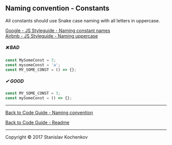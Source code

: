 ## Naming convention - Constants

All constants should use Snake case naming with all letters in uppercase.

[Google - JS Styleguide - Naming constant names](https://google.github.io/styleguide/jsguide.html#naming-constant-names)  
[Airbnb - JS Styleguide - Naming uppercase](https://github.com/airbnb/javascript#naming--uppercase)

##### ❌ BAD

```javascript
const MySomeConst = 3;
const mysomeConst = 'a';
const MY_SOME_CONST = () => {};
```

##### ✔ GOOD

```javascript
const MY_SOME_CONST = 3;
const mySomeConst = () => {};
```

---

[Back to Code Guide - Naming convention](https://github.com/UserBug/codeGuide/tree/v2/docs/namingConvention)

[Back to Code Guide - Readme](https://github.com/UserBug/codeGuide/tree/v2)

---
Copyright © 2017 Stanislav Kochenkov 